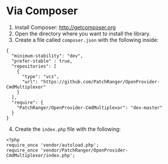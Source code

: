 # Via Composer
1. Install Composer: http://getcomposer.org
2. Open the directory where you want to install the library.
3. Create a file called `composer.json` with the following inside:
```
{
  "minimum-stability": "dev",
  "prefer-stable" : true,
  "repositories": [
    {
      "type": "vcs",
      "url": "https://github.com/PatchRanger/OpenProvider-CmdMultiplexor"
    }
  ],
  "require": {
    "PatchRanger/OpenProvider-CmdMultiplexor": "dev-master"
  }
}
```
4. Create the `index.php` file with the following:
```
<?php
require_once 'vendor/autoload.php';
require_once 'vendor/PatchRanger/OpenProvider-CmdMultiplexor/index.php';
```
